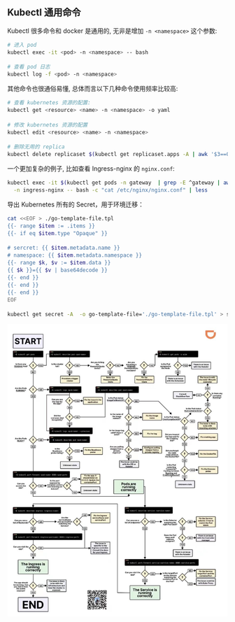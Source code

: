 
## Kubectl 通用命令
Kubectl 很多命令和 docker 是通用的, 无非是增加 `-n <namespace>` 这个参数:
```bash
# 进入 pod
kubectl exec -it <pod> -n <namespace> -- bash

# 查看 pod 日志
kubectl log -f <pod> -n <namespace>
```
其他命令也很通俗易懂, 总体而言以下几种命令使用频率比较高:
```bash
# 查看 kubernetes 资源的配置:
kubectl get <resource> <name> -n <namespace> -o yaml

# 修改 kubernetes 资源的配置
kubectl edit <resource> <name> -n <namespace>

# 删除无用的 replica
kubectl delete replicaset $(kubectl get replicaset.apps -A | awk '$3==0{printf "%s -n %s\n",$2,$1}')
```
一个更加复杂的例子, 比如查看 Ingress-nginx 的 `nginx.conf`:
```bash
kubectl exec -it $(kubectl get pods -n gateway  | grep -E ^gateway | awk '{print $1}') \
  -n ingress-nginx -- bash -c "cat /etc/nginx/nginx.conf" | less 
```
导出 Kubernetes 所有的 Secret，用于环境迁移：
```bash
cat <<EOF > ./go-template-file.tpl
{{- range $item := .items }}
{{- if eq $item.type "Opaque" }}

# sercret: {{ $item.metadata.name }}
# namespace: {{ $item.metadata.namespace }}
{{- range $k, $v := $item.data }}
{{ $k }}={{ $v | base64decode }}
{{- end }}
{{- end }}
{{- end }}
EOF

kubectl get secret -A  -o go-template-file='./go-template-file.tpl' > secrets.txt
```


![20211119211339.jpg](./../assets/1645168735400-7705f3f6-64a7-4bc3-a9e2-e8068f49d5f8.jpeg)

## 
